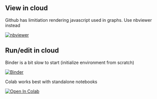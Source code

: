
## View in cloud
Github has limitiation rendering javascript used in graphs. Use nbviewer instead

[![nbviewer](https://raw.githubusercontent.com/jupyter/design/master/logos/Badges/nbviewer_badge.svg)](https://nbviewer.jupyter.org/github/knuthp/jupyter_data_explorer/tree/master/)


## Run/edit in cloud
Binder is a bit slow to start (initialize environment from scratch)

[![Binder](https://static.mybinder.org/badge.svg)](https://mybinder.org/v2/gh/knuthp/jupyter_data_explorer/4a3abb66938ea16bad4b95a5f3fe27ac60e368c8)


Colab works best with standalone notebooks

[![Open In Colab](https://colab.research.google.com/assets/colab-badge.svg)](https://colab.research.google.com/github/knuthp/jupyter_data_explorer/)
